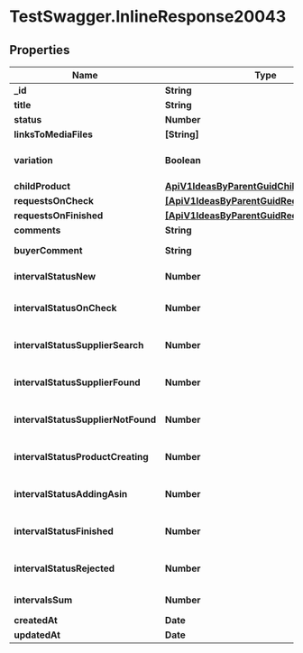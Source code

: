 # TestSwagger.InlineResponse20043

## Properties

Name | Type | Description | Notes
------------ | ------------- | ------------- | -------------
**_id** | **String** |  | [optional] 
**title** | **String** | Название идеи | [optional] 
**status** | **Number** | Статус идеи | [optional] 
**linksToMediaFiles** | **[String]** | Медиа идеи | [optional] 
**variation** | **Boolean** | Является ли продукт идеи вариацией существующего | [optional] 
**childProduct** | [**ApiV1IdeasByParentGuidChildProduct**](ApiV1IdeasByParentGuidChildProduct.md) |  | [optional] 
**requestsOnCheck** | [**[ApiV1IdeasByParentGuidRequestsOnCheck]**](ApiV1IdeasByParentGuidRequestsOnCheck.md) |  | [optional] 
**requestsOnFinished** | [**[ApiV1IdeasByParentGuidRequestsOnCheck]**](ApiV1IdeasByParentGuidRequestsOnCheck.md) |  | [optional] 
**comments** | **String** | Комментарии к идее | [optional] 
**buyerComment** | **String** | Комментарий байера | [optional] 
**intervalStatusNew** | **Number** | Кол-во секунд идеи в статусе new(5) | [optional] 
**intervalStatusOnCheck** | **Number** | Кол-во секунд идеи в статусе OnCheck(10) | [optional] 
**intervalStatusSupplierSearch** | **Number** | Кол-во секунд идеи в статусе supplierSearch(13) | [optional] 
**intervalStatusSupplierFound** | **Number** | Кол-во секунд идеи в статусе supplierFound(14) | [optional] 
**intervalStatusSupplierNotFound** | **Number** | Кол-во секунд идеи в статусе supplierNotFound(15) | [optional] 
**intervalStatusProductCreating** | **Number** | Кол-во секунд идеи в статусе productCreating(16) | [optional] 
**intervalStatusAddingAsin** | **Number** | Кол-во секунд идеи в статусе addingAsin(18) | [optional] 
**intervalStatusFinished** | **Number** | Кол-во секунд идеи в статусе finished(20) | [optional] 
**intervalStatusRejected** | **Number** | Кол-во секунд идеи в статусе rejected(25) | [optional] 
**intervalsSum** | **Number** | Кол-во секунд идеи во всех статусах | [optional] 
**createdAt** | **Date** | Дата создания. | [optional] 
**updatedAt** | **Date** | Дата обновления. | [optional] 


